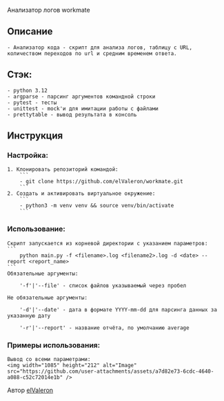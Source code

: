 
Анализатор логов workmate
## Описание
    - Анализатор кода - скрипт для анализа логов, таблицу с URL, количеством переходов по url и средним временем ответа.

## Стэк: 
    - python 3.12
    - argparse - парсинг аргументов командной строки
    - pytest - тесты
    - unittest - mock'и для имитации работы с файлами
    - prettytable - вывод результата в консоль

## Инструкция

### Настройка:
    1. Клонировать репозиторий командой:
        ```
        - git clone https://github.com/elValeron/workmate.git
        ```
    2. Создать и активировать виртуальное окружение:
        ```
        - python3 -m venv venv && source venv/bin/activate
        ```
### Использование:

    Скрипт запускается из корневой директории с указанием параметров:
    ```
        python main.py -f <filename>.log <filename2>.log -d <date> --report <report_name>
    ```
    Обязательные аргументы:

        '-f'|'--file' - список файлов указываемый через пробел
    
    Не обязательные аргументы: 

        '-d'|'--date' - дата в формате YYYY-mm-dd для парсинга данных за указанную дату

        '-r'|'--report' - название отчёта, по умолчанию average

### Примеры использования:
    Вывод со всеми параметрами:
    <img width="1085" height="212" alt="Image" src="https://github.com/user-attachments/assets/a7d82e73-6cdc-4640-a088-c52c72014e1b" />
    


Автор [elValeron](https://github.com/elValeron/)
